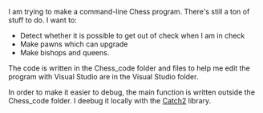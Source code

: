 I am trying to make a command-line Chess program. There's still a ton of stuff to do. I want to:
- Detect whether it is possible to get out of check when I am in check
- Make pawns which can upgrade
- Make bishops and queens.

The code is written in the Chess_code folder and files to help me edit the program with Visual Studio are in the Visual Studio folder.

In order to make it easier to debug, the main function is written outside the Chess_code folder. I deebug it locally with the [Catch2](https://github.com/catchorg/Catch2) library.
